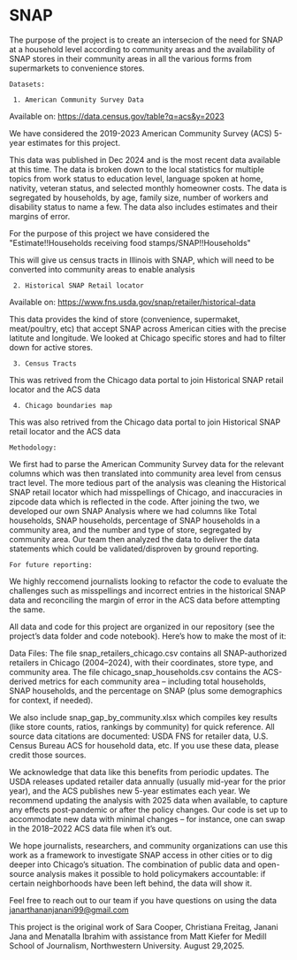 # SNAP
The purpose of the project is to create an intersecion of the need for SNAP at a household level according to community areas and the availability of SNAP stores in their community areas in all the various forms from supermarkets to convenience stores.

    Datasets:

     1. American Community Survey Data 
 Available on: https://data.census.gov/table?q=acs&y=2023 
 
 We have considered the 2019-2023 American Community Survey (ACS) 5-year estimates for  this project.
 
 This data was published in Dec 2024 and is the most recent data available at this time. The data is broken down to the local statistics for multiple topics from work status to  education level, language spoken at home, nativity, veteran status, and selected monthly homeowner costs. The data is segregated by households, by age, family size,  number of workers and disability status to name a few. The data also includes estimates and their margins of error.
 
 For the purpose of this project we have considered the "Estimate!!Households receiving food stamps/SNAP!!Households"
 
 This will give us census tracts in Illinois with SNAP, which will need to be converted into community areas to enable analysis
 
     2. Historical SNAP Retail locator 
 Available on: https://www.fns.usda.gov/snap/retailer/historical-data

 This data provides the kind of store (convenience, supermaket, meat/poultry, etc) that accept SNAP across American cities with the precise latitute and longitude. We looked at Chicago specific stores and had to filter down for active stores.    
 
     3. Census Tracts
 This was retrived from the Chicago data portal to join Historical SNAP retail locator and the ACS data
 
     4. Chicago boundaries map
 This was also retrived from the Chicago data portal to join Historical SNAP retail locator and the ACS data


    Methodology:
We first had to parse the American Community Survey data for the relevant columns which was then translated into community area level from census tract level. The more tedious part of the analysis was cleaning the Historical SNAP retail locator which had misspellings of Chicago, and inaccuracies in zipcode data which is reflected in the code. After joining the two, we developed our own SNAP Analysis where we had columns like Total households, SNAP households, percentage of SNAP households in a community area, and the number and type of store, segregated by community area. Our team then analyzed the data to deliver the data statements which could be validated/disproven by ground reporting.

    For future reporting:
We highly reccomend journalists looking to refactor the code to evaluate the challenges such as misspellings and incorrect entries in the historical SNAP data and reconciling the margin of error in the ACS data before attempting the same. 

All data and code for this project are organized in our repository (see the project’s data folder and code notebook). Here’s how to make the most of it:

Data Files: The file snap_retailers_chicago.csv contains all SNAP-authorized retailers in Chicago (2004–2024), with their coordinates, store type, and community area. 
The file chicago_snap_households.csv contains the ACS-derived metrics for each community area – including total households, SNAP households, and the percentage on SNAP (plus some demographics for context, if needed). 

We also include snap_gap_by_community.xlsx which compiles key results (like store counts, ratios, rankings by community) for quick reference. 
All source data citations are documented: USDA FNS for retailer data, U.S. Census Bureau ACS for household data, etc. 
If you use these data, please credit those sources.

We acknowledge that data like this benefits from periodic updates. 
The USDA releases updated retailer data annually (usually mid-year for the prior year), and the ACS publishes new 5-year estimates each year. We recommend updating the analysis with 2025 data when available, to capture any effects post-pandemic or after the policy changes.  Our code is set up to accommodate new data with minimal changes – for instance, one can swap in the 2018–2022 ACS data file when it’s out. 

We hope journalists, researchers, and community organizations can use this work as a framework to investigate SNAP access in other cities or to dig deeper into Chicago’s situation. The combination of public data and open-source analysis makes it possible to hold policymakers accountable: if certain neighborhoods have been left behind, the data will show it. 

Feel free to reach out to our team if you have questions on using the data janarthananjanani99@gmail.com

This project is the original work of Sara Cooper, Christiana Freitag, Janani Jana and Menatalla Ibrahim with assistance from Matt Kiefer for Medill School of Journalism, Northwestern University. August 29,2025.
    
